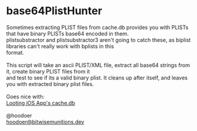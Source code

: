 # base64PlistHunter

Sometimes extracting PLIST files from cache.db provides you with PLISTs that have binary PLISTs base64 encoded in them. <br>
plistsubstractor and plistsubstractor3 aren't going to catch these, as biplist libraries can't really work with bplists in this <br>
format. <br><br>
This script will take an ascii PLIST/XML file, extract all base64 strings from it, create binary PLIST files from it<br>
and test to see if its a valid binary plist. It cleans up after itself, and leaves you with extracted binary plist files. <br><br>
Goes nice with:<br>
[Looting iOS App's cache.db](https://www.trustedsec.com/blog/looting-ios-apps-cache-db/)<br><br>
@hoodoer<br>
hoodoer@bitwisemunitions.dev
